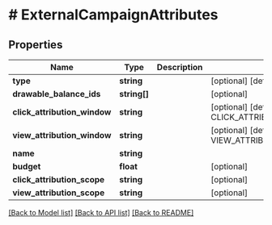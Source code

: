 # # ExternalCampaignAttributes

## Properties

Name | Type | Description | Notes
------------ | ------------- | ------------- | -------------
**type** | **string** |  | [optional] [default to TYPE_AUCTION]
**drawable_balance_ids** | **string[]** |  | [optional]
**click_attribution_window** | **string** |  | [optional] [default to CLICK_ATTRIBUTION_WINDOW__30_D]
**view_attribution_window** | **string** |  | [optional] [default to VIEW_ATTRIBUTION_WINDOW_NONE]
**name** | **string** |  |
**budget** | **float** |  | [optional]
**click_attribution_scope** | **string** |  | [optional]
**view_attribution_scope** | **string** |  | [optional]

[[Back to Model list]](../../README.md#models) [[Back to API list]](../../README.md#endpoints) [[Back to README]](../../README.md)
